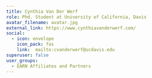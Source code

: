 ```yaml
---
title: Cynthia Van Der Werf
role: Phd. Student at University of California, Davis
avatar_filename: avatar.jpg
external_link: https://www.cynthiavanderwerf.com/
social:
  - icon: envelope
    icon_pack: fas
    link:  mailto:cvanderwerf@ucdavis.edu
superuser: false
user_groups:
  - EARN Affiliates and Partners
---
```

